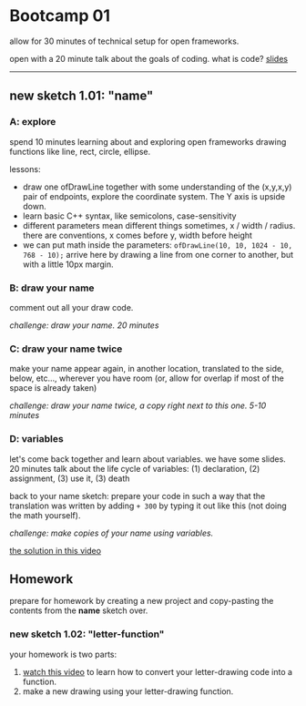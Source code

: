 # Bootcamp 01

allow for 30 minutes of technical setup for open frameworks.

open with a 20 minute talk about the goals of coding. what is code? [slides](https://docs.google.com/presentation/d/1LyL2s73L5CTtCaYfjDCRjG1mK-9FNm1_mgxFSXcamgQ/edit?usp=sharing)

---

## new sketch 1.01: "name"

### A: explore

spend 10 minutes learning about and exploring open frameworks drawing functions like line, rect, circle, ellipse.

lessons:
- draw one ofDrawLine together with some understanding of the (x,y,x,y) pair of endpoints, explore the coordinate system. The Y axis is upside down.
- learn basic C++ syntax, like semicolons, case-sensitivity
- different parameters mean different things sometimes, x / width / radius. there are conventions, x comes before y, width before height
- we can put math inside the parameters: `ofDrawLine(10, 10, 1024 - 10, 768 - 10);` arrive here by drawing a line from one corner to another, but with a little 10px margin.

### B: draw your name

comment out all your draw code.

*challenge: draw your name. 20 minutes*

### C: draw your name twice

make your name appear again, in another location, translated to the side, below, etc..., wherever you have room (or, allow for overlap if most of the space is already taken)

*challenge: draw your name twice, a copy right next to this one. 5-10 minutes*

### D: variables

let's come back together and learn about variables. we have some slides. 20 minutes talk about the life cycle of variables: (1) declaration, (2) assignment, (3) use it, (3) death

back to your name sketch: prepare your code in such a way that the translation was written by adding `+ 300` by typing it out like this (not doing the math yourself).

*challenge: make copies of your name using variables.*

[the solution in this video](https://www.youtube.com/watch?v=OXtYboVDcs8)

## Homework

prepare for homework by creating a new project and copy-pasting the contents from the **name** sketch over.

### new sketch 1.02: "letter-function"

your homework is two parts:

1. [watch this video](https://www.youtube.com/watch?v=bNc5wHwXPVM) to learn how to convert your letter-drawing code into a function.
2. make a new drawing using your letter-drawing function.
